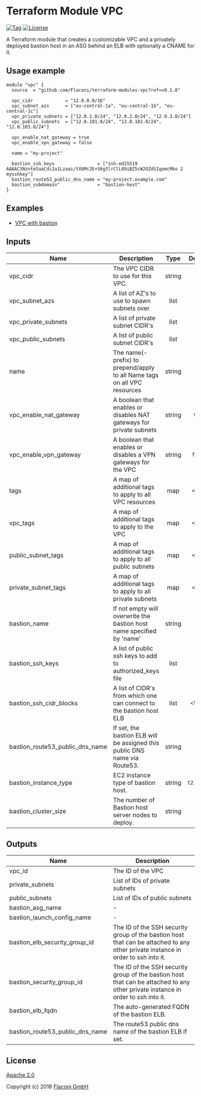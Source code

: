 # Terraform Module VPC

[![Tag](https://img.shields.io/github/tag/Flaconi/terraform-aws-vpc.svg)](https://github.com/Flaconi/terraform-aws-vpc/releases)
[![License](https://img.shields.io/badge/license-Apache--2.0-blue.svg)](https://opensource.org/licenses/Apache-2.0)

A Terraform module that creates a customizable VPC and a privately deployed bastion host in an ASG
behind an ELB with optionally a CNAME for it.

## Usage example

```hcl
module "vpc" {
  source  = "github.com/Flaconi/terraform-modules-vpc?ref=v0.1.0"

  vpc_cidr            = "12.0.0.0/16"
  vpc_subnet_azs      = ["eu-central-1a", "eu-central-1b", "eu-central-1c"]
  vpc_private_subnets = ["12.0.1.0/24", "12.0.2.0/24", "12.0.3.0/24"]
  vpc_public_subnets  = ["12.0.101.0/24", "12.0.102.0/24", "12.0.103.0/24"]

  vpc_enable_nat_gateway = true
  vpc_enable_vpn_gateway = false

  name = "my-project"

  bastion_ssh_keys                = ["ssh-ed25519 AAAAC3Nznte5aaCdi1a1Lzaai/tX6Mc2E+S6g3lrClL09iBZ5cW2OZdSIqomcMko 2 mysshkey"]
  bastion_route53_public_dns_name = "my-project.example.com"
  bastion_subdomain"              = "bastion-host"
}
```

## Examples

* [VPC with bastion](examples/vpc-with-bastion/)

## Inputs

| Name | Description | Type | Default | Required |
|------|-------------|:----:|:-----:|:-----:|
| vpc_cidr | The VPC CIDR to use for this VPC. | string | - | yes |
| vpc_subnet_azs | A list of AZ's to use to spawn subnets over | list | - | yes |
| vpc_private_subnets | A list of private subnet CIDR's | list | - | yes |
| vpc_public_subnets | A list of public subnet CIDR's | list | - | yes |
| name | The name(-prefix) to prepend/apply to all Name tags on all VPC resources | string | - | yes |
| vpc_enable_nat_gateway | A boolean that enables or disables NAT gateways for private subnets | string | `true` | no |
| vpc_enable_vpn_gateway | A boolean that enables or disables a VPN gateways for the VPC | string | `false` | no |
| tags | A map of additional tags to apply to all VPC resources | map | `<map>` | no |
| vpc_tags | A map of additional tags to apply to the VPC | map | `<map>` | no |
| public_subnet_tags | A map of additional tags to apply to all public subnets | map | `<map>` | no |
| private_subnet_tags | A map of additional tags to apply to all private subnets | map | `<map>` | no |
| bastion_name | If not empty will overwrite the bastion host name specified by 'name' | string | `` | no |
| bastion_ssh_keys | A list of public ssh keys to add to authorized_keys file | list | - | yes |
| bastion_ssh_cidr_blocks | A list of CIDR's from which one can connect to the bastion host ELB | list | `<list>` | no |
| bastion_route53_public_dns_name | If set, the bastion ELB will be assigned this public DNS name via Route53. | string | `` | no |
| bastion_instance_type | EC2 instance type of bastion host. | string | `t2.micro` | no |
| bastion_cluster_size | The number of Bastion host server nodes to deploy. | string | `1` | no |

## Outputs

| Name | Description |
|------|-------------|
| vpc_id | The ID of the VPC |
| private_subnets | List of IDs of private subnets |
| public_subnets | List of IDs of public subnets |
| bastion_asg_name | - |
| bastion_launch_config_name | - |
| bastion_elb_security_group_id | The ID of the SSH security group of the bastion host that can be attached to any other private instance in order to ssh into it. |
| bastion_security_group_id | The ID of the SSH security group of the bastion host that can be attached to any other private instance in order to ssh into it. |
| bastion_elb_fqdn | The auto-generated FQDN of the bastion ELB. |
| bastion_route53_public_dns_name | The route53 public dns name of the bastion ELB if set. |

## License

[Apache 2.0](LICENSE)

Copyright (c) 2018 [Flaconi GmbH](https://github.com/Flaconi)
